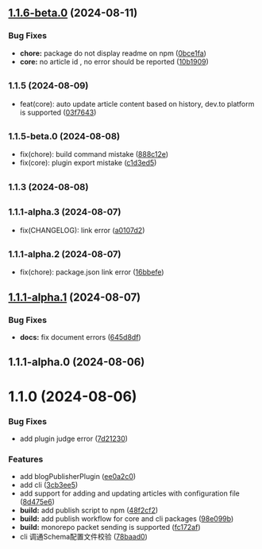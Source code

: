 ## [1.1.6-beta.0](https://github.com/artipub/artipub/compare/v1.1.5...v1.1.6-beta.0) (2024-08-11)


### Bug Fixes

* **chore:** package do not display readme on npm ([0bce1fa](https://github.com/artipub/artipub/commit/0bce1fac0020db6377d2a8f0172f08ee2da26e12))
* **core:** no article id , no error should be reported ([10b1909](https://github.com/artipub/artipub/commit/10b1909d73708f8286d87c64c645be5e86cd7d24))



## <small>1.1.5 (2024-08-09)</small>

* feat(core):  auto update article content based on history,  dev.to platform is supported ([03f7643](https://github.com/artipub/artipub/commit/03f76430711a8bff7f1f8d7885ea7f7b5a439ef8))



## <small>1.1.5-beta.0 (2024-08-08)</small>

* fix(chore): build command mistake ([888c12e](https://github.com/artipub/artipub/commit/888c12e045d14b0a74922237dc598923cb831d84))
* fix(core): plugin export mistake ([c1d3ed5](https://github.com/artipub/artipub/commit/c1d3ed54fe6866945d851e67268b492aa7312368))



## <small>1.1.3 (2024-08-08)</small>




## <small>1.1.1-alpha.3 (2024-08-07)</small>

* fix(CHANGELOG): link error ([a0107d2](https://github.com/artipub/artipub/commit/a0107d26fd9fa157923118cb0977ce35a31f5511))



## <small>1.1.1-alpha.2 (2024-08-07)</small>

* fix(chore): package.json link error ([16bbefe](https://github.com/artipub/artipub/commit/16bbefe4b89b2e329db14eccdc265dc3a23c836c))



## [1.1.1-alpha.1](https://github.com/artipub/artipub/compare/v1.1.1-alpha.0...v1.1.1-alpha.1) (2024-08-07)


### Bug Fixes

* **docs:** fix document errors ([645d8df](https://github.com/artipub/artipub/commit/645d8dfc5972f3eb19348fbaaff2242f6ff00000))



## 1.1.1-alpha.0 (2024-08-06)



# 1.1.0 (2024-08-06)


### Bug Fixes

* add plugin judge error ([7d21230](https://github.com/artipub/artipub/commit/7d212305642ec4257223ee33fccac71701ac72dc))


### Features

* add blogPublisherPlugin ([ee0a2c0](https://github.com/artipub/artipub/commit/ee0a2c0e9bcb405e5f997b46843751b3359548f6))
* add cli ([3cb3ee5](https://github.com/artipub/artipub/commit/3cb3ee5d744fd475181bfb06c2a60a0855d80eab))
* add support for adding and updating articles with configuration file ([8d475e6](https://github.com/artipub/artipub/commit/8d475e6568afaa11e5388bd8b7947dee1d175911))
* **build:** add publish script to npm ([48f2cf2](https://github.com/artipub/artipub/commit/48f2cf274db8468f242a7edad3ae8b24da4b8325))
* **build:** add publish workflow for core and cli packages ([98e099b](https://github.com/artipub/artipub/commit/98e099ba9a82ebd17540adec321c67a1858c3390))
* **build:** monorepo packet sending is supported ([fc172af](https://github.com/artipub/artipub/commit/fc172af5322c68e11382ab1cab87bd826f3aefd5))
* cli 调通Schema配置文件校验 ([78baad0](https://github.com/artipub/artipub/commit/78baad074cdc97fd98db8860034f643de5a04835))





